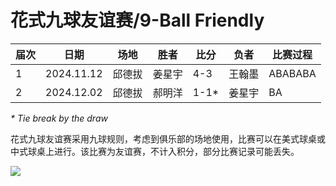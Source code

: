 # 花式九球友谊赛/9-Ball Friendly

| 届次 | 日期        | 场地   | 胜者   | 比分  | 负者   | 比赛过程 |
| ---- | ---------- | ------ | ----- | ----- | ------ | ------- |
| 1    | 2024.11.12 | 邱德拔 | 姜星宇 | 4-3   | 王翰墨 | ABABABA |
| 2    | 2024.12.02 | 邱德拔 | 郝明洋 | 1-1\* | 姜星宇 | BA      |

*\* Tie break by the draw*

花式九球友谊赛采用九球规则，考虑到俱乐部的场地使用，比赛可以在美式球桌或中式球桌上进行。该比赛为友谊赛，不计入积分，部分比赛记录可能丢失。

![](./img/9-ball_friendly.jpg)